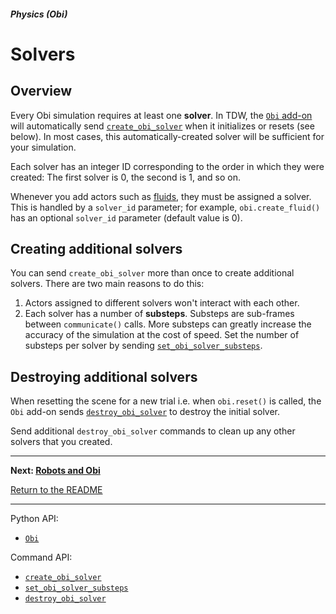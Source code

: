 ##### Physics (Obi)

# Solvers

## Overview

Every Obi simulation requires at least one **solver**. In TDW, the [`Obi` add-on](../../python/add_ons/obi.md) will automatically send [`create_obi_solver`](../../api/command_api.md#create_obi_solver.md) when it initializes or resets (see below). In most cases, this automatically-created solver will be sufficient for your simulation.

Each solver has an integer ID corresponding to the order in which they were created:  The first solver is 0, the second is 1, and so on. 

Whenever you add actors such as [fluids](fluids.md), they must be assigned a solver. This is handled by a `solver_id` parameter; for example, `obi.create_fluid()` has an optional `solver_id` parameter (default value is 0).

##  Creating additional solvers

You can send `create_obi_solver` more than once to create additional solvers. There are two main reasons to do this:

1. Actors assigned to different solvers won't interact with each other.
2. Each solver has a number of **substeps**. Substeps are sub-frames between `communicate()` calls. More substeps can greatly increase the accuracy of the simulation at the cost of speed. Set the number of substeps per solver by sending [`set_obi_solver_substeps`](../../api/command_api.md#set_obi_solver_substeps).

## Destroying additional solvers

When resetting the scene for a new trial i.e. when `obi.reset()` is called, the `Obi` add-on sends [`destroy_obi_solver`](../../api/command_api.md#destroy_obi_solver) to destroy the initial solver. 

Send additional `destroy_obi_solver` commands to clean up any other solvers that you created.

***

**Next: [Robots and Obi](robots.md)**

[Return to the README](../../../README.md)

***

Python API:

- [`Obi`](../../python/add_ons/obi.md)

Command API:

- [`create_obi_solver`](../../api/command_api.md#create_obi_solver.md)
- [`set_obi_solver_substeps`](../../api/command_api.md#set_obi_solver_substeps)
- [`destroy_obi_solver`](../../api/command_api.md#destroy_obi_solver)
